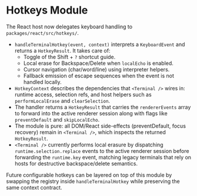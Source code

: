 # Hotkeys Module

The React host now delegates keyboard handling to `packages/react/src/hotkeys/`.

- `handleTerminalHotkey(event, context)` interprets a `KeyboardEvent` and returns a `HotkeyResult`. It takes care of:
  - Toggle of the Shift + `?` shortcut guide.
  - Local erase for Backspace/Delete when `localEcho` is enabled.
  - Cursor navigation (char/word/line) using interpreter helpers.
  - Fallback emission of escape sequences when the event is not handled locally.
- `HotkeyContext` describes the dependencies that `<Terminal />` wires in: runtime access, selection refs, and host helpers such as `performLocalErase` and `clearSelection`.
- The handler returns a `HotkeyResult` that carries the `rendererEvents` array to forward into the active renderer session along with flags like `preventDefault` and `skipLocalEcho`.
- The module is pure: all DOM/React side-effects (preventDefault, focus recovery) remain in `<Terminal />`, which inspects the returned `HotkeyResult`.
- `<Terminal />` currently performs local erasure by dispatching `runtime.selection.replace` events to the active renderer session before forwarding the `runtime.key` event, matching legacy terminals that rely on hosts for destructive backspace/delete semantics.

Future configurable hotkeys can be layered on top of this module by swapping the registry inside `handleTerminalHotkey` while preserving the same context contract.
